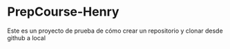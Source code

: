 # PrepCourse-Henry
Este es un proyecto de prueba de cómo crear un repositorio y clonar desde github a local
